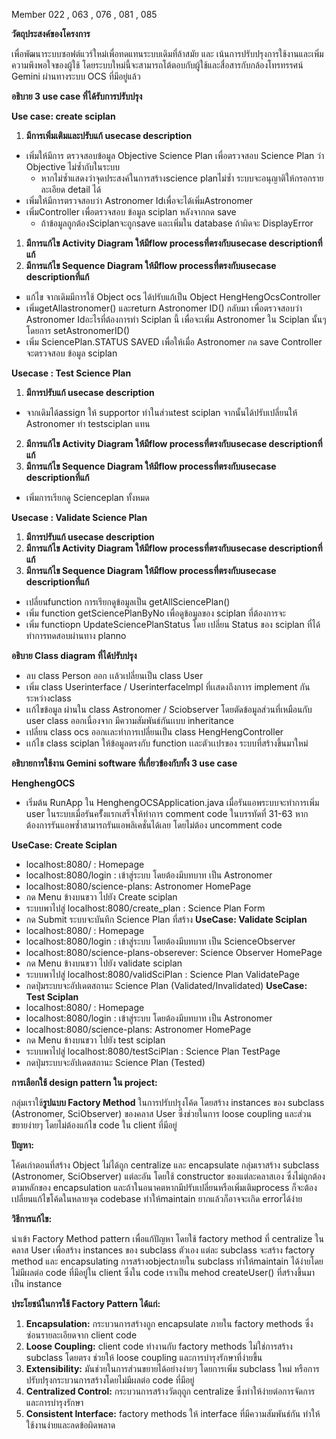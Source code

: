 Member 022 , 063 , 076 , 081 , 085

**วัตถุประสงค์ของโครงการ**

เพื่อพัฒนาระบบซอฟต์แวร์ใหม่เพื่อทดแทนระบบเดิมที่ล้าสมัย และ เน้นการปรับปรุงการใช้งานและเพิ่มความพึงพอใจของผู้ใช้ โดยระบบใหม่นี้จะสามารถโต้ตอบกับผู้ใช้และสื่อสารกับกล้องโทรทรรศน์ Gemini ผ่านทางระบบ OCS ที่มีอยู่แล้ว


**อธิบาย 3 use case ที่ได้รับการปรับปรุง**

**Use case: create sciplan**

1. **มีการเพิ่มเติมและปรับแก้ usecase description** 
- เพิ่มให้มีการ ตรวจสอบข้อมูล Objective Science Plan เพื่อตรวจสอบ Science Plan ว่า Objective ไม่ซ้ำกับในระบบ
  - หากไม่ซ้ำแสดงว่าจุดประสงค์ในการสร้างscience planไม่ซ้ำ ระบบจะอนุญาติให้กรอกรายละเอียด detail ได้
- เพิ่มให้มีการตรวจสอบว่า Astronomer Idเพื่อจะได้เพิ่มAstronomer
- เพิ่มController เพื่อตรวจสอบ ข้อมูล sciplan หลังจากกด save 
  - ถ้าข้อมูลถูกต้องSciplanจะถูกsave และเพิ่มใน database ถ้าผิดจะ DisplayError

1. **มีการแก้ไข Activity Diagram ให้มีflow processที่ตรงกับusecase descriptionที่แก้**
1. **มีการแก้ไข Sequence Diagram ให้มีflow processที่ตรงกับusecase descriptionที่แก้**
- แก้ไข จากเดิมมีการใช้ Object ocs ได้ปรับแก้เป็น Object HengHengOcsController 
- เพิ่มgetAllastronomer() และreturn Astronomer ID() กลับมา เพื่อตรวจสอบว่า Astronomer Idอะไรที่ต้องการทำ Sciplan นี้ เพื่อจะเพิ่ม Astronomer ใน Sciplan นั้นๆ โดยการ setAstronomerID()
- เพิ่ม SciencePlan.STATUS SAVED เพื่อให้เมื่อ  Astronomer  กด save Controller จะตรวจสอบ ข้อมูล sciplan

**Usecase : Test Science Plan**

1. **มีการปรับแก้ usecase description** 
- จากเดิมได้assign ให้ supportor ทำในส่วนtest sciplan จากนั้นได้ปรับเปลี่ยนให้ Astronomer ทำ testsciplan แทน

2. **มีการแก้ไข Activity Diagram ให้มีflow processที่ตรงกับusecase descriptionที่แก้**
3. **มีการแก้ไข Sequence Diagram ให้มีflow processที่ตรงกับusecase descriptionที่แก้**
- เพิ่มการเรียกดู Scienceplan ทั้งหมด 

**Usecase :  Validate Science Plan**

1. **มีการปรับแก้ usecase description** 
2. **มีการแก้ไข Activity Diagram ให้มีflow processที่ตรงกับusecase descriptionที่แก้**
3. **มีการแก้ไข Sequence Diagram ให้มีflow processที่ตรงกับusecase descriptionที่แก้**
- เปลี่ยนfunction การเรียกดูข้อมูลเป็น getAllSciencePlan()  
- เพิ่ม function  getSciencePlanByNo เพื่อดูข้อมูลของ sciplan ที่ต้องการจะ
- เพิ่ม functiopn UpdateSciencePlanStatus โดย เปลี่ยน Status ของ sciplan ที่ได้ทำการทดสอบผ่านทาง planno

 **อธิบาย Class diagram ที่ได้ปรับปรุง**



- ลบ class Person ออก เเล้วเปลี่ยนเป็น class User
- เพิ่ม class Userinterface / Userinterfacelmpl ที่เเสดงถึงกาาร implement กันระหว่างclass
- เเก้ไขข้อมูล ผ่านใน class Astronomer / Sciobserver โดยตัดข้อมูลส่วนที่เหมือนกับ user class ออกเนื่องจาก มีความสัมพันธ์กันเเบบ inheritance
- เปลี่ยน class ocs ออกเเละทำการเปลี่ยนเป็น class HengHengController
- เเก้ไข class sciplan ให้ข้อมูลตรงกับ function เเละตัวเเปรของ ระบบที่สร้างขึ้นมาใหม่

**อธิบายการใช้งาน Gemini software ที่เกี่ยวข้องกับทั้ง 3 use case**

**HenghengOCS**

- เริ่มต้น RunApp ใน HenghengOCSApplication.java เมื่อรันแอพระบบจะทำการเพิ่ม user ในระบบเมื่อรันครัั้งแรกเสร็จให้ทำการ comment code ในบรรทัดที่ 31-63 หากต้องการรันแอพซ้ำสามารถรันแอพลิเคชั่นได้เลย โดยไม่ต้อง uncomment code

 **UseCase: Create Sciplan**
- localhost:8080/ : Homepage 
- localhost:8080/login : เข้าสู่ระบบ โดยต้องมีบทบาท เป็น Astronomer
- localhost:8080/science-plans: Astronomer HomePage
- กด Menu ข้างบนขวา ไปยัง Create sciplan
- ระบบพาไปสู่ localhost:8080/create\_plan : Science Plan Form
- กด Submit ระบบจะบันทึก Science Plan ที่สร้าง
 **UseCase: Validate Sciplan**
- localhost:8080/ : Homepage 
- localhost:8080/login : เข้าสู่ระบบ โดยต้องมีบทบาท เป็น ScienceObserver
- localhost:8080/science-plans-obserever: Science Observer HomePage
- กด Menu ข้างบนขวา ไปยัง validate sciplan
- ระบบพาไปสู่ localhost:8080/validSciPlan : Science Plan ValidatePage
- กดปุ่มระบบจะอัปเดตสถานะ Science Plan (Validated/Invalidated)
 **UseCase: Test Sciplan**
- localhost:8080/ : Homepage 
- localhost:8080/login : เข้าสู่ระบบ โดยต้องมีบทบาท เป็น Astronomer
- localhost:8080/science-plans: Astronomer HomePage
- กด Menu ข้างบนขวา ไปยัง test sciplan
- ระบบพาไปสู่ localhost:8080/testSciPlan : Science Plan TestPage
- กดปุ่มระบบจะอัปเดตสถานะ Science Plan (Tested)






 **การเลือกใช้ design pattern ใน project:**

กลุ่มเราใช้**รูปแบบ Factory Method** ในการปรับปรุงโค้ด โดยสร้าง instances ของ subclass (Astronomer, SciObserver) ของคลาส User ซึ่งช่วยในการ loose coupling และส่วนขยายง่ายๆ โดยไม่ต้องแก้ไข code ใน client ที่มีอยู่

 **ปัญหา:**

โค้ดเก่าตอนที่สร้าง Object ไม่ได้ถูก centralize และ encapsulate กลุ่มเราสร้าง subclass (Astronomer, SciObserver) แต่ละอัน โดยใช้ constructor ของแต่ละคลาสเอง ซึ่งไม่ถูกต้อง ตามหลักของ encapsulation และถ้าในอนาคตหากมีปรับเปลี่ยนหรือเพิ่มเติมprocess ก็จะต้องเปลี่ยนแก้ไขโค้ดในหลายจุด codebase ทำให้maintain ยากแล้วก็อาจจะเกิด errorได้ง่าย

 **วิธีการแก้ไข:**

นำเข้า Factory Method pattern เพื่อแก้ปัญหา โดยใช้ factory method ที่ centralize ในคลาส User เพื่อสร้าง instances ของ subclass ตัวเอง แต่ละ subclass จะสร้าง factory method และ encapsulating การสร้างobjectภายใน subclass ทำให้maintain ได้ง่ายโดยไม่มีผลต่อ code ที่มีอยู่ใน client ซึ่งใน code เราเป็น mehod createUser() ที่สร้างขึ้นมาเป็น instance

 **ประโยชน์ในการใช้ Factory Pattern ได้แก่:**
1. **Encapsulation:** กระบวนการสร้างถูก encapsulate ภายใน factory methods ซึ่งซ่อนรายละเอียดจาก client code
2. **Loose Coupling:** client code ทำงานกับ factory methods ไม่ใช่การสร้าง subclass โดยตรง ช่วยให้ loose coupling และการบำรุงรักษาที่ง่ายขึ้น
3. **Extensibility:** มันช่วยในการส่วนขยายได้อย่างง่ายๆ โดยการเพิ่ม subclass ใหม่ หรือการปรับปรุงกระบวนการสร้างโดยไม่มีผลต่อ code ที่มีอยู่
4. **Centralized Control:** กระบวนการสร้างวัตถุถูก centralize ซึ่งทำให้ง่ายต่อการจัดการและการบำรุงรักษา
1. **Consistent Interface:** factory methods ให้ interface ที่มีความสัมพันธ์กัน ทำให้ใช้งานง่ายและลดข้อผิดพลาด
